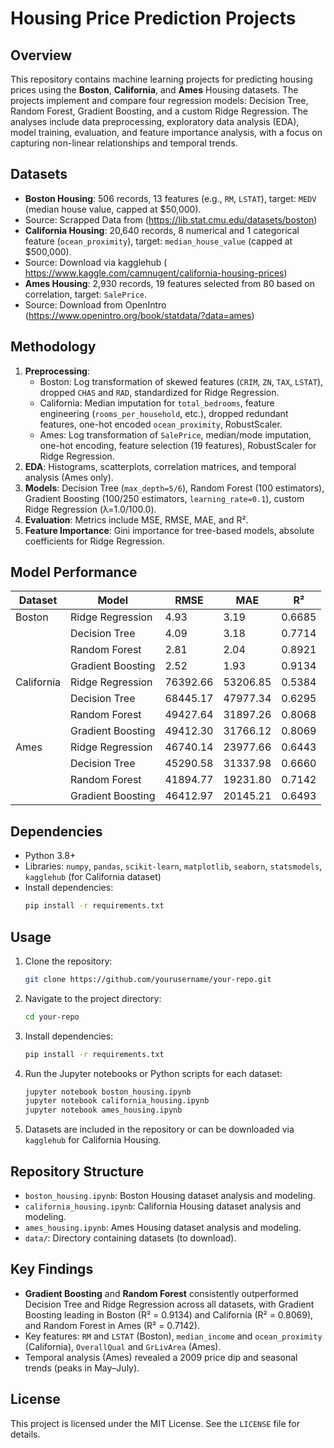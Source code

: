 # Housing Price Prediction Projects

## Overview
This repository contains machine learning projects for predicting housing prices using the **Boston**, **California**, and **Ames** Housing datasets. The projects implement and compare four regression models: Decision Tree, Random Forest, Gradient Boosting, and a custom Ridge Regression. The analyses include data preprocessing, exploratory data analysis (EDA), model training, evaluation, and feature importance analysis, with a focus on capturing non-linear relationships and temporal trends.

## Datasets
- **Boston Housing**: 506 records, 13 features (e.g., `RM`, `LSTAT`), target: `MEDV` (median house value, capped at $50,000).
- Source: Scrapped Data from (https://lib.stat.cmu.edu/datasets/boston)
- **California Housing**: 20,640 records, 8 numerical and 1 categorical feature (`ocean_proximity`), target: `median_house_value` (capped at $500,000).
- Source: Download via kagglehub ( https://www.kaggle.com/camnugent/california-housing-prices)
- **Ames Housing**: 2,930 records, 19 features selected from 80 based on correlation, target: `SalePrice`.
- Source: Download from OpenIntro (https://www.openintro.org/book/statdata/?data=ames)

## Methodology
1. **Preprocessing**:
   - Boston: Log transformation of skewed features (`CRIM`, `ZN`, `TAX`, `LSTAT`), dropped `CHAS` and `RAD`, standardized for Ridge Regression.
   - California: Median imputation for `total_bedrooms`, feature engineering (`rooms_per_household`, etc.), dropped redundant features, one-hot encoded `ocean_proximity`, RobustScaler.
   - Ames: Log transformation of `SalePrice`, median/mode imputation, one-hot encoding, feature selection (19 features), RobustScaler for Ridge Regression.
2. **EDA**: Histograms, scatterplots, correlation matrices, and temporal analysis (Ames only).
3. **Models**: Decision Tree (`max_depth=5/6`), Random Forest (100 estimators), Gradient Boosting (100/250 estimators, `learning_rate=0.1`), custom Ridge Regression (λ=1.0/100.0).
4. **Evaluation**: Metrics include MSE, RMSE, MAE, and R².
5. **Feature Importance**: Gini importance for tree-based models, absolute coefficients for Ridge Regression.

## Model Performance
| Dataset    | Model             | RMSE      | MAE       | R²     |
|------------|-------------------|-----------|-----------|--------|
| Boston     | Ridge Regression  | 4.93      | 3.19      | 0.6685 |
|            | Decision Tree     | 4.09      | 3.18      | 0.7714 |
|            | Random Forest     | 2.81      | 2.04      | 0.8921 |
|            | Gradient Boosting | 2.52      | 1.93      | 0.9134 |
| California | Ridge Regression  | 76392.66  | 53206.85  | 0.5384 |
|            | Decision Tree     | 68445.17  | 47977.34  | 0.6295 |
|            | Random Forest     | 49427.64  | 31897.26  | 0.8068 |
|            | Gradient Boosting | 49412.30  | 31766.12  | 0.8069 |
| Ames       | Ridge Regression  | 46740.14  | 23977.66  | 0.6443 |
|            | Decision Tree     | 45290.58  | 31337.98  | 0.6660 |
|            | Random Forest     | 41894.77  | 19231.80  | 0.7142 |
|            | Gradient Boosting | 46412.97  | 20145.21  | 0.6493 |

## Dependencies
- Python 3.8+
- Libraries: `numpy`, `pandas`, `scikit-learn`, `matplotlib`, `seaborn`, `statsmodels`, `kagglehub` (for California dataset)
- Install dependencies:
  ```bash
  pip install -r requirements.txt
  ```

## Usage
1. Clone the repository:
   ```bash
   git clone https://github.com/yourusername/your-repo.git
   ```
2. Navigate to the project directory:
   ```bash
   cd your-repo
   ```
3. Install dependencies:
   ```bash
   pip install -r requirements.txt
   ```
4. Run the Jupyter notebooks or Python scripts for each dataset:
   ```bash
   jupyter notebook boston_housing.ipynb
   jupyter notebook california_housing.ipynb
   jupyter notebook ames_housing.ipynb
   ```
5. Datasets are included in the repository or can be downloaded via `kagglehub` for California Housing.

## Repository Structure
- `boston_housing.ipynb`: Boston Housing dataset analysis and modeling.
- `california_housing.ipynb`: California Housing dataset analysis and modeling.
- `ames_housing.ipynb`: Ames Housing dataset analysis and modeling.
- `data/`: Directory containing datasets (to download).


## Key Findings
- **Gradient Boosting** and **Random Forest** consistently outperformed Decision Tree and Ridge Regression across all datasets, with Gradient Boosting leading in Boston (R² = 0.9134) and California (R² = 0.8069), and Random Forest in Ames (R² = 0.7142).
- Key features: `RM` and `LSTAT` (Boston), `median_income` and `ocean_proximity` (California), `OverallQual` and `GrLivArea` (Ames).
- Temporal analysis (Ames) revealed a 2009 price dip and seasonal trends (peaks in May–July).

## License
This project is licensed under the MIT License. See the `LICENSE` file for details.


